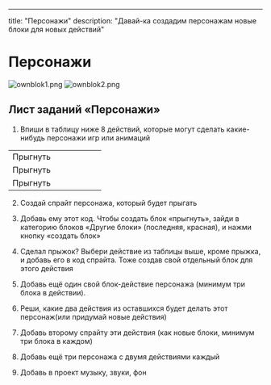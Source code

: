 ---
title: "Персонажи"
description: "Давай-ка создадим персонажам новые блоки для новых действий"

# Персонажи

![ownblok1.png]({{site.baseurl}}/lessons/persons/ownblok1.png)
![ownblok2.png]({{site.baseurl}}/lessons/persons/ownblok2.png)


## Лист заданий «Персонажи» 
1. Впиши в таблицу ниже 8 действий, которые могут сделать какие-нибудь персонажи игр или анимаций

<table>
	<tr>
      <td> Прыгнуть </td>
      <td>&nbsp;&nbsp;&nbsp;&nbsp;&nbsp;&nbsp;&nbsp;</td>
      <td>&nbsp;&nbsp;&nbsp;&nbsp;&nbsp;&nbsp;&nbsp;</td>
	</tr>
    <tr>
      <td>Прыгнуть</td>
      <td>&nbsp;&nbsp;&nbsp;&nbsp;&nbsp;&nbsp;&nbsp;</td>
      <td>&nbsp;&nbsp;&nbsp;&nbsp;&nbsp;&nbsp;&nbsp;</td>
	</tr>
    <tr>
      <td>Прыгнуть</td>
      <td>&nbsp;&nbsp;&nbsp;&nbsp;&nbsp;&nbsp;&nbsp;</td>
      <td>&nbsp;&nbsp;&nbsp;&nbsp;&nbsp;&nbsp;&nbsp;</td>
	</tr>
</table>


























2) Создай спрайт персонажа, который будет прыгать
3) Добавь ему этот код. Чтобы создать блок «прыгнуть», зайди в категорию блоков «Другие блоки» (последняя, красная), и нажми кнопку «создать блок»








4) Сделал прыжок? Выбери действие из таблицы выше, кроме прыжка, и добавь его в код спрайта. Тоже создав свой отдельный блок для этого действия
5) Добавь ещё один свой блок-действие персонажа (минимум три блока в действии).
6) Реши, какие два действия из оставшихся будет делать этот персонаж(или придумай новые действия)
7) Добавь второму спрайту эти действия (как новые блоки, минимум три блока в каждом)
8) Добавь ещё три персонажа с двумя действиями каждый
9) Добавь в проект музыку, звуки, фон

